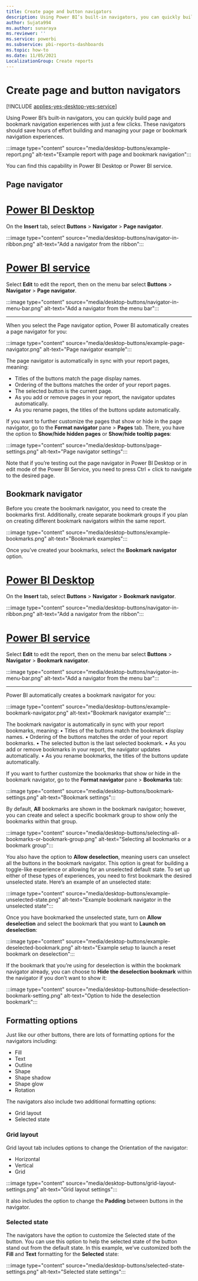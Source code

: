 ```yaml
---
title: Create page and button navigators
description: Using Power BI’s built-in navigators, you can quickly build page and bookmark navigation experiences with just a few clicks.
author: Sujata994
ms.author: sunaraya
ms.reviewer: ''
ms.service: powerbi
ms.subservice: pbi-reports-dashboards
ms.topic: how-to
ms.date: 11/05/2021
LocalizationGroup: Create reports
---
```


# Create page and button navigators

[!INCLUDE [applies-yes-desktop-yes-service](../includes/applies-yes-desktop-yes-service.md)]

Using Power BI’s built-in navigators, you can quickly build page and bookmark navigation experiences with just a few clicks. These navigators should save hours of effort building and managing your page or bookmark navigation experiences.

:::image type="content" source="media/desktop-buttons/example-report.png" alt-text="Example report with page and bookmark navigation":::

You can find this capability in Power BI Desktop or Power BI service.

## Page navigator

# [Power BI Desktop](#tab/powerbi-desktop)

On the **Insert** tab, select **Buttons** > **Navigator** > **Page navigator**.

:::image type="content" source="media/desktop-buttons/navigator-in-ribbon.png" alt-text="Add a navigator from the ribbon":::

# [Power BI service](#tab/powerbi-service)

Select **Edit** to edit the report, then on the menu bar select **Buttons** > **Navigator** > **Page navigator**.

:::image type="content" source="media/desktop-buttons/navigator-in-menu-bar.png" alt-text="Add a navigator from the menu bar":::

---

When you select the Page navigator option, Power BI automatically creates a page navigator for you: 

:::image type="content" source="media/desktop-buttons/example-page-navigator.png" alt-text="Page navigator example":::

The page navigator is automatically in sync with your report pages, meaning:
 - Titles of the buttons match the page display names.
 - Ordering of the buttons matches the order of your report pages.
 - The selected button is the current page.
 - As you add or remove pages in your report, the navigator updates automatically.
 - As you rename pages, the titles of the buttons update automatically.

If you want to further customize the pages that show or hide in the page navigator, go to the **Format navigator** pane > **Pages** tab. There, you have the option to **Show/hide hidden pages** or **Show/hide tooltip pages**:

:::image type="content" source="media/desktop-buttons/page-settings.png" alt-text="Page navigator settings":::

Note that if you’re testing out the page navigator in Power BI Desktop or in edit mode of the Power BI Service, you need to press Ctrl + click to navigate to the desired page.

## Bookmark navigator
Before you create the bookmark navigator, you need to create the bookmarks first. Additionally, create separate bookmark groups if you plan on creating different bookmark navigators within the same report. 

:::image type="content" source="media/desktop-buttons/example-bookmarks.png" alt-text="Bookmark examples":::  

Once you’ve created your bookmarks, select the **Bookmark navigator** option. 

# [Power BI Desktop](#tab/powerbi-desktop)

On the **Insert** tab, select **Buttons** > **Navigator** > **Bookmark navigator**.

:::image type="content" source="media/desktop-buttons/navigator-in-ribbon.png" alt-text="Add a navigator from the ribbon":::

# [Power BI service](#tab/powerbi-service)

Select **Edit** to edit the report, then on the menu bar select **Buttons** > **Navigator** > **Bookmark navigator**.

:::image type="content" source="media/desktop-buttons/navigator-in-menu-bar.png" alt-text="Add a navigator from the menu bar":::

---

Power BI automatically creates a bookmark navigator for you: 

:::image type="content" source="media/desktop-buttons/example-bookmark-navigator.png" alt-text="Bookmark navigator example":::
 
The bookmark navigator is automatically in sync with your report bookmarks, meaning:
•	Titles of the buttons match the bookmark display names.
•	Ordering of the buttons matches the order of your report bookmarks.
•	The selected button is the last selected bookmark.
•	As you add or remove bookmarks in your report, the navigator updates automatically.
•	As you rename bookmarks, the titles of the buttons update automatically.

If you want to further customize the bookmarks that show or hide in the bookmark navigator, go to the **Format navigator** pane > **Bookmarks** tab:

:::image type="content" source="media/desktop-buttons/bookmark-settings.png" alt-text="Bookmark settings":::

By default, **All** bookmarks are shown in the bookmark navigator; however, you can create and select a specific bookmark group to show only the bookmarks within that group.

:::image type="content" source="media/desktop-buttons/selecting-all-bookmarks-or-bookmark-group.png" alt-text="Selecting all bookmarks or a bookmark group":::

You also have the option to **Allow deselection**, meaning users can unselect all the buttons in the bookmark navigator. This option is great for building a toggle-like experience or allowing for an unselected default state. To set up either of these types of experiences, you need to first bookmark the desired unselected state. Here’s an example of an unselected state: 

:::image type="content" source="media/desktop-buttons/example-unselected-state.png" alt-text="Example bookmark navigator in the unselected state":::

Once you have bookmarked the unselected state, turn on **Allow deselection** and select the bookmark that you want to **Launch on deselection**: 

:::image type="content" source="media/desktop-buttons/example-deselected-bookmark.png" alt-text="Example setup to launch a reset bookmark on deselection":::

If the bookmark that you’re using for deselection is within the bookmark navigator already, you can choose to **Hide the deselection bookmark** within the navigator if you don’t want to show it:

:::image type="content" source="media/desktop-buttons/hide-deselection-bookmark-setting.png" alt-text="Option to hide the deselection bookmark":::
 
## Formatting options
Just like our other buttons, there are lots of formatting options for the navigators including: 
- Fill
- Text
- Outline
- Shape
- Shape shadow 
- Shape glow
- Rotation

The navigators also include two additional formatting options:
- Grid layout
- Selected state

### Grid layout
Grid layout tab includes options to change the Orientation of the navigator: 
- Horizontal
- Vertical
- Grid  

:::image type="content" source="media/desktop-buttons/grid-layout-settings.png" alt-text="Grid layout settings":::

It also includes the option to change the **Padding** between buttons in the navigator.

### Selected state
The navigators have the option to customize the Selected state of the button. You can use this option to help the selected state of the button stand out from the default state. In this example, we’ve customized both the **Fill** and **Text** formatting for the **Selected** state: 

:::image type="content" source="media/desktop-buttons/selected-state-settings.png" alt-text="Selected state settings":::


